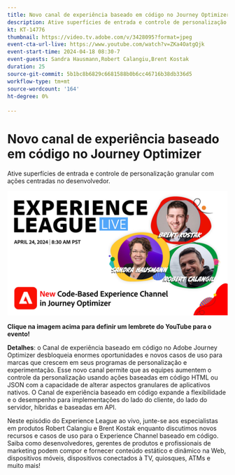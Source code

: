 ```yaml
---
title: Novo canal de experiência baseado em código no Journey Optimizer
description: Ative superfícies de entrada e controle de personalização granular com ações centradas no desenvolvedor.
kt: KT-14776
thumbnail: https://video.tv.adobe.com/v/3428095?format=jpeg
event-cta-url-live: https://www.youtube.com/watch?v=ZKa4OatgQjk
event-start-time: 2024-04-18 08:30-7
event-guests: Sandra Hausmann,Robert Calangiu,Brent Kostak
duration: 25
source-git-commit: 5b1bc8b6829c6681588b0b6cc46716b38db336d5
workflow-type: tm+mt
source-wordcount: '164'
ht-degree: 0%

---
```


# Novo canal de experiência baseado em código no Journey Optimizer

Ative superfícies de entrada e controle de personalização granular com ações centradas no desenvolvedor.

[![ExL LIVE 17 de janeiro de 2024](assets/WebBanner-Apr24-2024.jpg)](https://www.youtube.com/watch?v=ZKa4OatgQjk)

**Clique na imagem acima para definir um lembrete do YouTube para o evento!**

**Detalhes**: o Canal de experiência baseado em código no Adobe Journey Optimizer desbloqueia enormes oportunidades e novos casos de uso para marcas que crescem em seus programas de personalização e experimentação. Esse novo canal permite que as equipes aumentem o controle da personalização usando ações baseadas em código HTML ou JSON com a capacidade de alterar aspectos granulares de aplicativos nativos. O Canal de experiência baseado em código expande a flexibilidade e o desempenho para implementações do lado do cliente, do lado do servidor, híbridas e baseadas em API.

Neste episódio do Experience League ao vivo, junte-se aos especialistas em produtos Robert Calangiu e Brent Kostak enquanto discutimos novos recursos e casos de uso para o Experience Channel baseado em código. Saiba como desenvolvedores, gerentes de produtos e profissionais de marketing podem compor e fornecer conteúdo estático e dinâmico na Web, dispositivos móveis, dispositivos conectados à TV, quiosques, ATMs e muito mais!